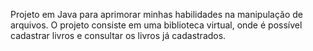 Projeto em Java para aprimorar minhas habilidades na manipulação de arquivos. O projeto consiste em uma biblioteca virtual, onde é possível cadastrar livros e consultar os livros já cadastrados.


